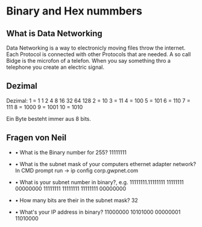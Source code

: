 # Binary and Hex nummbers


## What is Data Networking

Data Networking is a way to electronicly moving files throw the internet. Each Protocol is connected with other Protocols that are needed. A so call Bidge is the microfon of a telefon. When you say something thro a telephone you create an electric signal.

## Dezimal

Dezimal: 1 = 1          1   2   4   8   16  32  64  128
         2 = 10
         3 = 11
         4 = 100
         5 = 101
         6 = 110
         7 = 111
         8 = 1000
         9 = 1001
         10 = 1010

Ein Byte besteht immer aus 8 bits.

## Fragen von Neil

- •	What is the Binary number for 255?
11111111


- •	What is the subnet mask of your computers ethernet adapter network?  In CMD prompt run -> ip config
corp.gwpnet.com


- •	What is your subnet number in binary?, e.g. 11111111.11111111 11111111 00000000
11111111 11111111 11111111 00000000


- •	How many bits are their in the subnet mask?
32


- •	What's your IP address in binary?
11000000 10101000 00000001 11010000